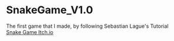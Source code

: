 # SnakeGame_V1.0
The first game that I made, by following Sebastian Lague's Tutorial  <br>
<a href="https://rainaud.itch.io/snake-game-v10"> Snake Game Itch.io </a>

